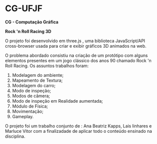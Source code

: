 # CG-UFJF

**CG -  Computação Gráfica**

**Rock 'n Roll Racing 3D**

O projeto foi desenvolvido em three.js , uma biblioteca JavaScript/API cross-browser usada para criar e exibir gráficos 3D animados na web.

O problema abordado consistiu na criação de um protótipo com alguns elementos presentes em um jogo clássico dos anos 90 chamado Rock 'n Roll Racing. Os assuntos trabalhos foram:

 1. Modelagem do ambiente;
 2. Mapeamento de Textura;
 3. Modelagem do carro;
 4. Modo de inspeção;
 5.  Modos de câmera;
 6. Modo de inspeção em Realidade aumentada;
 7. Módulo de Física;
 8. Movimentação;
 9. Gameplay.
 
O projeto foi um trabalho conjunto de : Ana Beatriz Kapps, Lais linhares e Marluce Vitor com a finalizadade de aplicar todo o conteúdo ensinado na disciplina.
